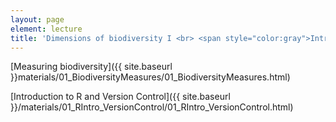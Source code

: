 ```yaml
---
layout: page
element: lecture
title: 'Dimensions of biodiversity I <br> <span style="color:gray">Intro to R and Version Control</span>'
---
```


[Measuring biodiversity]({{ site.baseurl }}materials/01_BiodiversityMeasures/01_BiodiversityMeasures.html)

[Introduction to R and Version Control]({{ site.baseurl }}/materials/01_RIntro_VersionControl/01_RIntro_VersionControl.html)

